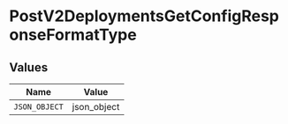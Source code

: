 # PostV2DeploymentsGetConfigResponseFormatType


## Values

| Name          | Value         |
| ------------- | ------------- |
| `JSON_OBJECT` | json_object   |